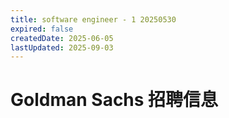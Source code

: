 ```yaml
---
title: software engineer - 1 20250530
expired: false
createdDate: 2025-06-05
lastUpdated: 2025-09-03
---
```


# Goldman Sachs 招聘信息

<JobPostingTable job-posting-json-path="goldman-sachs/data/software-engineer-20250530-1.json" />
